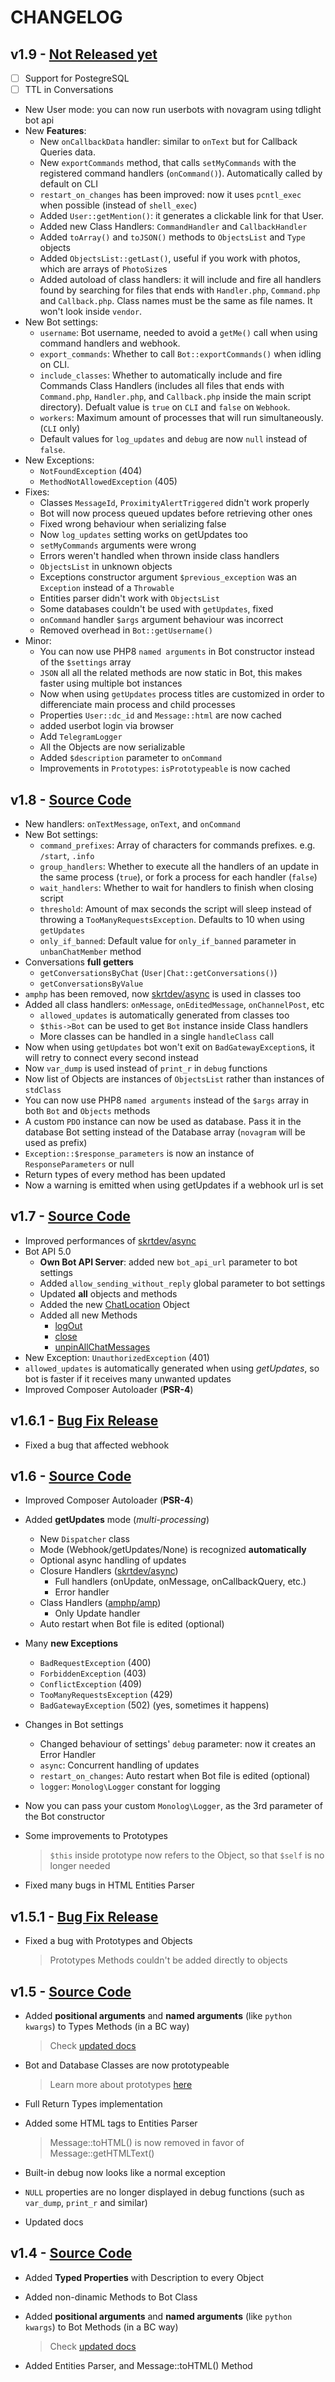 # CHANGELOG

## v1.9 - [Not Released yet](https://github.com/skrtdev/NovaGram/releases/tag/v1.9)  
- [ ] Support for PostegreSQL  
- [ ] TTL in Conversations  
- New User mode: you can now run userbots with novagram using tdlight bot api  
- New **Features**:  
    - New `onCallbackData` handler: similar to `onText` but for Callback Queries data.
    - New `exportCommands` method, that calls `setMyCommands` with the registered command handlers (`onCommand()`). Automatically called by default on CLI
    - `restart_on_changes` has been improved: now it uses `pcntl_exec` when possible (instead of `shell_exec`)  
    - Added `User::getMention()`: it generates a clickable link for that User.  
    - Added new Class Handlers: `CommandHandler` and `CallbackHandler`  
    - Added `toArray()` and `toJSON()` methods to `ObjectsList` and `Type` objects  
    - Added `ObjectsList::getLast()`, useful if you work with photos, which are arrays of `PhotoSize`s  
    - Added autoload of class handlers: it will include and fire all handlers found by searching for files that ends with `Handler.php`, `Command.php` and `Callback.php`. Class names must be the same as file names. It won't look inside `vendor`.
- New Bot settings:  
    - `username`: Bot username, needed to avoid a `getMe()` call when using command handlers and webhook.  
    - `export_commands`: Whether to call `Bot::exportCommands()` when idling on CLI.  
    - `include_classes`: Whether to automatically include and fire Commands Class Handlers (includes all files that ends with `Command.php`, `Handler.php`, and `Callback.php` inside the main script directory). Defualt value is `true` on `CLI` and `false` on `Webhook`.  
    - `workers`: Maximum amount of processes that will run simultaneously. (`CLI` only)  
    - Default values for `log_updates` and `debug` are now `null` instead of `false`.  
- New Exceptions:  
    - `NotFoundException` (404)
    - `MethodNotAllowedException` (405)
- Fixes:  
    - Classes `MessageId`, `ProximityAlertTriggered` didn't work properly  
    - Bot will now process queued updates before retrieving other ones  
    - Fixed wrong behaviour when serializing false  
    - Now `log_updates` setting works on getUpdates too  
    - `setMyCommands` arguments were wrong  
    - Errors weren't handled when thrown inside class handlers  
    - `ObjectsList` in unknown objects   
    - Exceptions constructor argument `$previous_exception` was an `Exception` instead of a `Throwable`  
    - Entities parser didn't work with `ObjectsList`  
    - Some databases couldn't be used with `getUpdates`, fixed  
    - `onCommand` handler `$args` argument behaviour was incorrect  
    - Removed overhead in `Bot::getUsername()`  
- Minor:
    - You can now use PHP8 `named arguments` in Bot constructor instead of the `$settings` array  
    - `JSON` all all the related methods are now static in Bot, this makes faster using multiple bot instances  
    - Now when using `getUpdates` process titles are customized in order to differenciate main process and child processes  
    - Properties `User::dc_id` and `Message::html` are now cached  
    - added userbot login via browser  
    - Add `TelegramLogger`  
    - All the Objects are now serializable  
    - Added `$description` parameter to `onCommand`  
    - Improvements in `Prototypes`: `isPrototypeable` is now cached  


## v1.8 - [Source Code](https://github.com/skrtdev/NovaGram/releases/tag/v1.8)
- New handlers: `onTextMessage`, `onText`, and `onCommand`
- New Bot settings:
    - `command_prefixes`: Array of characters for commands prefixes. e.g. `/start`, `.info`
    - `group_handlers`: Whether to execute all the handlers of an update in the same process (`true`), or fork a process for each handler (`false`)
    - `wait_handlers`: Whether to wait for handlers to finish when closing script
    - `threshold`: Amount of max seconds the script will sleep instead of throwing a `TooManyRequestsException`. Defaults to 10 when using `getUpdates`  
    - `only_if_banned`: Default value for `only_if_banned` parameter in `unbanChatMember` method  
- Conversations **full getters**
    - `getConversationsByChat` (`User|Chat::getConversations()`)
    - `getConversationsByValue`
- `amphp` has been removed, now [skrtdev/async](https://github.com/skrtdev/php-async) is used in classes too
- Added all class handlers: `onMessage`, `onEditedMessage`, `onChannelPost`, etc
    - `allowed_updates` is automatically generated from classes too
    - `$this->Bot` can be used to get `Bot` instance inside Class handlers
    - More classes can be handled in a single `handleClass` call  
- Now when using `getUpdates` bot won't exit on `BadGatewayException`s, it will retry to connect every second instead
- Now `var_dump` is used instead of `print_r` in `debug` functions  
- Now list of Objects are instances of `ObjectsList` rather than instances of `stdClass`  
- You can now use PHP8 `named arguments` instead of the `$args` array in both `Bot` and `Objects` methods  
- A custom `PDO` instance can now be used as database. Pass it in the database Bot setting instead of the Database array (`novagram` will be used as prefix)
- `Exception::$response_parameters` is now an instance of `ResponseParameters` or null
- Return types of every method has been updated  
- Now a warning is emitted when using getUpdates if a webhook url is set

## v1.7 - [Source Code](https://github.com/skrtdev/NovaGram/releases/tag/v1.7)
- Improved performances of [skrtdev/async](https://github.com/skrtdev/php-async)
- Bot API 5.0
    - **Own Bot API Server**: added new `bot_api_url` parameter to bot settings
    - Added `allow_sending_without_reply` global parameter to bot settings
    - Updated **all** objects and methods
    - Added the new [ChatLocation](https://core.telegram.org/bots/api#chatlocation) Object
    - Added all new Methods
        - [logOut](https://core.telegram.org/bots/api#logout)
        - [close](https://core.telegram.org/bots/api#close)
        - [unpinAllChatMessages](https://core.telegram.org/bots/api#unpinallchatmessages)
- New Exception: `UnauthorizedException` (401)
- `allowed_updates` is automatically generated when using _getUpdates_, so bot is faster if it receives many unwanted updates
- Improved Composer Autoloader (**PSR-4**)

## v1.6.1 - [Bug Fix Release](https://github.com/skrtdev/NovaGram/releases/tag/v1.6.1)

- Fixed a bug that affected webhook


## v1.6 - [Source Code](https://github.com/skrtdev/NovaGram/releases/tag/v1.6)

- Improved Composer Autoloader (**PSR-4**)
- Added **getUpdates** mode (_multi-processing_)
    - New `Dispatcher` class
    - Mode (Webhook/getUpdates/None) is recognized **automatically**
    - Optional async handling of updates
    - Closure Handlers ([skrtdev/async](https://github.com/skrtdev/php-async))
        - Full handlers (onUpdate, onMessage, onCallbackQuery, etc.)
        - Error handler
    - Class Handlers ([amphp/amp](https://github.com/amphp/amp))
        - Only Update handler
    - Auto restart when Bot file is edited (optional)

- Many **new Exceptions**
    - `BadRequestException` (400)
    - `ForbiddenException` (403)
    - `ConflictException` (409)
    - `TooManyRequestsException` (429)
    - `BadGatewayException` (502) (yes, sometimes it happens)

- Changes in Bot settings
    - Changed behaviour of settings' `debug` parameter: now it creates an Error Handler  
    - `async`: Concurrent handling of updates
    - `restart_on_changes`: Auto restart when Bot file is edited (optional)  
    - `logger`: `Monolog\Logger` constant for logging

- Now you can pass your custom `Monolog\Logger`, as the 3rd parameter of the Bot constructor  
- Some improvements to Prototypes

    > `$this` inside prototype now refers to the Object, so that `$self` is no longer needed

- Fixed many bugs in HTML Entities Parser

## v1.5.1 - [Bug Fix Release](https://github.com/skrtdev/NovaGram/releases/tag/v1.5.1)

- Fixed a bug with Prototypes and Objects

    > Prototypes Methods couldn't be added directly to objects

## v1.5 - [Source Code](https://github.com/skrtdev/NovaGram/releases/tag/v1.5)

- Added **positional arguments** and **named arguments** (like `python kwargs`) to Types Methods (in a BC way)

    > Check [updated docs](https://docs.novagram.ga/objects.html)

- Bot and Database Classes are now prototypeable

    > Learn more about prototypes [here](https://docs.novagram.ga/prototypes.html)

- Full Return Types implementation
- Added some HTML tags to Entities Parser

    > Message::toHTML() is now removed in favor of Message::getHTMLText()

- Built-in debug now looks like a normal exception
- `NULL` properties are no longer displayed in debug functions (such as `var_dump`, `print_r` and similar)
- Updated docs

## v1.4 - [Source Code](https://github.com/skrtdev/NovaGram/releases/tag/v1.4)

- Added **Typed Properties** with Description to every Object
- Added non-dinamic Methods to Bot Class
- Added **positional arguments** and **named arguments** (like `python kwargs`) to Bot Methods (in a BC way)

    > Check [updated docs](https://docs.novagram.ga/requests.html)

- Added Entities Parser, and Message::toHTML() Method
